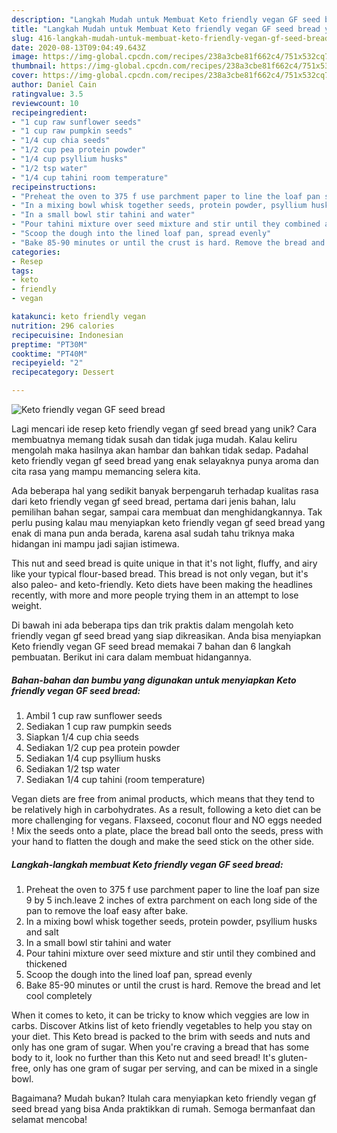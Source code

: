 ```yaml
---
description: "Langkah Mudah untuk Membuat Keto friendly vegan GF seed bread yang Lezat Sekali"
title: "Langkah Mudah untuk Membuat Keto friendly vegan GF seed bread yang Lezat Sekali"
slug: 416-langkah-mudah-untuk-membuat-keto-friendly-vegan-gf-seed-bread-yang-lezat-sekali
date: 2020-08-13T09:04:49.643Z
image: https://img-global.cpcdn.com/recipes/238a3cbe81f662c4/751x532cq70/keto-friendly-vegan-gf-seed-bread-recipe-main-photo.jpg
thumbnail: https://img-global.cpcdn.com/recipes/238a3cbe81f662c4/751x532cq70/keto-friendly-vegan-gf-seed-bread-recipe-main-photo.jpg
cover: https://img-global.cpcdn.com/recipes/238a3cbe81f662c4/751x532cq70/keto-friendly-vegan-gf-seed-bread-recipe-main-photo.jpg
author: Daniel Cain
ratingvalue: 3.5
reviewcount: 10
recipeingredient:
- "1 cup raw sunflower seeds"
- "1 cup raw pumpkin seeds"
- "1/4 cup chia seeds"
- "1/2 cup pea protein powder"
- "1/4 cup psyllium husks"
- "1/2 tsp water"
- "1/4 cup tahini room temperature"
recipeinstructions:
- "Preheat the oven to 375 f use parchment paper to line the loaf pan size 9 by 5 inch.leave 2 inches of extra parchment on each long side of the pan to remove the loaf easy after bake."
- "In a mixing bowl whisk together seeds, protein powder, psyllium husks and salt"
- "In a small bowl stir tahini and water"
- "Pour tahini mixture over seed mixture and stir until they combined and thickened"
- "Scoop the dough into the lined loaf pan, spread evenly"
- "Bake 85-90 minutes or until the crust is hard. Remove the bread and let cool completely"
categories:
- Resep
tags:
- keto
- friendly
- vegan

katakunci: keto friendly vegan 
nutrition: 296 calories
recipecuisine: Indonesian
preptime: "PT30M"
cooktime: "PT40M"
recipeyield: "2"
recipecategory: Dessert

---
```



![Keto friendly vegan GF seed bread](https://img-global.cpcdn.com/recipes/238a3cbe81f662c4/751x532cq70/keto-friendly-vegan-gf-seed-bread-recipe-main-photo.jpg)

Lagi mencari ide resep keto friendly vegan gf seed bread yang unik? Cara membuatnya memang tidak susah dan tidak juga mudah. Kalau keliru mengolah maka hasilnya akan hambar dan bahkan tidak sedap. Padahal keto friendly vegan gf seed bread yang enak selayaknya punya aroma dan cita rasa yang mampu memancing selera kita.

Ada beberapa hal yang sedikit banyak berpengaruh terhadap kualitas rasa dari keto friendly vegan gf seed bread, pertama dari jenis bahan, lalu pemilihan bahan segar, sampai cara membuat dan menghidangkannya. Tak perlu pusing kalau mau menyiapkan keto friendly vegan gf seed bread yang enak di mana pun anda berada, karena asal sudah tahu triknya maka hidangan ini mampu jadi sajian istimewa.

This nut and seed bread is quite unique in that it&#39;s not light, fluffy, and airy like your typical flour-based bread. This bread is not only vegan, but it&#39;s also paleo- and keto-friendly. Keto diets have been making the headlines recently, with more and more people trying them in an attempt to lose weight.


Di bawah ini ada beberapa tips dan trik praktis dalam mengolah keto friendly vegan gf seed bread yang siap dikreasikan. Anda bisa menyiapkan Keto friendly vegan GF seed bread memakai 7 bahan dan 6 langkah pembuatan. Berikut ini cara dalam membuat hidangannya.

<!--inarticleads1-->

##### Bahan-bahan dan bumbu yang digunakan untuk menyiapkan Keto friendly vegan GF seed bread:

1. Ambil 1 cup raw sunflower seeds
1. Sediakan 1 cup raw pumpkin seeds
1. Siapkan 1/4 cup chia seeds
1. Sediakan 1/2 cup pea protein powder
1. Sediakan 1/4 cup psyllium husks
1. Sediakan 1/2 tsp water
1. Sediakan 1/4 cup tahini (room temperature)


Vegan diets are free from animal products, which means that they tend to be relatively high in carbohydrates. As a result, following a keto diet can be more challenging for vegans. Flaxseed, coconut flour and NO eggs needed ! Mix the seeds onto a plate, place the bread ball onto the seeds, press with your hand to flatten the dough and make the seed stick on the other side. 

<!--inarticleads2-->

##### Langkah-langkah membuat Keto friendly vegan GF seed bread:

1. Preheat the oven to 375 f use parchment paper to line the loaf pan size 9 by 5 inch.leave 2 inches of extra parchment on each long side of the pan to remove the loaf easy after bake.
1. In a mixing bowl whisk together seeds, protein powder, psyllium husks and salt
1. In a small bowl stir tahini and water
1. Pour tahini mixture over seed mixture and stir until they combined and thickened
1. Scoop the dough into the lined loaf pan, spread evenly
1. Bake 85-90 minutes or until the crust is hard. Remove the bread and let cool completely


When it comes to keto, it can be tricky to know which veggies are low in carbs. Discover Atkins list of keto friendly vegetables to help you stay on your diet. This Keto bread is packed to the brim with seeds and nuts and only has one gram of sugar. When you&#39;re craving a bread that has some body to it, look no further than this Keto nut and seed bread! It&#39;s gluten-free, only has one gram of sugar per serving, and can be mixed in a single bowl. 

Bagaimana? Mudah bukan? Itulah cara menyiapkan keto friendly vegan gf seed bread yang bisa Anda praktikkan di rumah. Semoga bermanfaat dan selamat mencoba!
